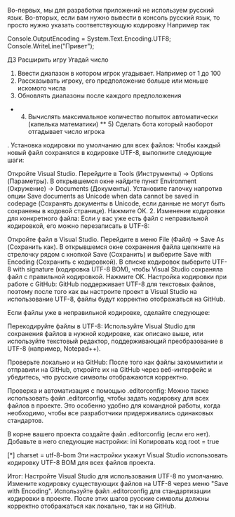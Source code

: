 ﻿Во-первых, мы для разработки приложений не используем русский язык.
Во-вторых, если вам нужно вывести в консоль русский язык, то просто нужно указать соответствующую кодировку
Например так

Console.OutputEncoding = System.Text.Encoding.UTF8;
Console.WriteLine("Привет");

ДЗ
Расширить игру Угадай число
1) Ввести диапазон в котором игрок угадывает. Например от 1 до 100
2) Рассказывать игроку, его предположение больше или меньше искомого числа
3) Обновлять диапазоны после каждого предположения
* 4) Вычислять максимальное количество попыток автоматически (капелька математики)
** 5) Сделать бота который наоборот отгадывает число игрока


. Установка кодировки по умолчанию для всех файлов:
Чтобы каждый новый файл сохранялся в кодировке UTF-8, выполните следующие шаги:

Откройте Visual Studio.
Перейдите в Tools (Инструменты) → Options (Параметры).
В открывшемся окне найдите пункт Environment (Окружение) → Documents (Документы).
Установите галочку напротив опции Save documents as Unicode when data cannot be saved in codepage (Сохранять документы в Unicode, если данные не могут быть сохранены в кодовой странице).
Нажмите OK.
2. Изменение кодировки для конкретного файла:
Если у вас уже есть файл с неправильной кодировкой, его можно перезаписать в UTF-8:

Откройте файл в Visual Studio.
Перейдите в меню File (Файл) → Save As (Сохранить как).
В открывшемся окне сохранения файла щелкните на стрелочку рядом с кнопкой Save (Сохранить) и выберите Save with Encoding (Сохранить с кодировкой).
В списке кодировок выберите UTF-8 with signature (кодировка UTF-8 BOM), чтобы Visual Studio сохраняла файл с правильной кодировкой.
Нажмите OK.
Настройка кодировки при работе с GitHub:
GitHub поддерживает UTF-8 для текстовых файлов, поэтому после того как вы настроите проект в Visual Studio на использование UTF-8, файлы будут корректно отображаться на GitHub.

Если файлы уже в неправильной кодировке, сделайте следующее:

Перекодируйте файлы в UTF-8: Используйте Visual Studio для сохранения файлов в нужной кодировке, как описано выше, или используйте текстовый редактор, поддерживающий преобразование в UTF-8 (например, Notepad++).

Проверьте локально и на GitHub: После того как файлы закоммитили и отправили на GitHub, откройте их на GitHub через веб-интерфейс и убедитесь, что русские символы отображаются корректно.

Проверка и автоматизация с помощью .editorconfig:
Можно также использовать файл .editorconfig, чтобы задать кодировку для всех файлов в проекте. Это особенно удобно для командной работы, когда необходимо, чтобы все разработчики придерживались одинаковых стандартов.

В корне вашего проекта создайте файл .editorconfig (если его нет).
Добавьте в него следующие настройки:
ini
Копировать код
root = true

[*]
charset = utf-8-bom
Эти настройки укажут Visual Studio использовать кодировку UTF-8 BOM для всех файлов проекта.

Итог:
Настройте Visual Studio для использования UTF-8 по умолчанию.
Измените кодировку существующих файлов на UTF-8 через меню "Save with Encoding".
Используйте файл .editorconfig для стандартизации кодировки в проекте.
После этих шагов русские символы должны корректно отображаться как локально, так и на GitHub.